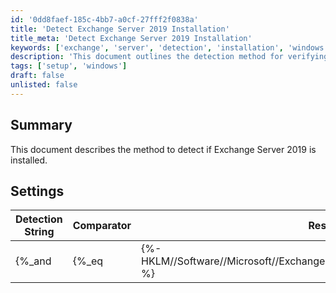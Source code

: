 ```yaml
---
id: '0dd8faef-185c-4bb7-a0cf-27fff2f0838a'
title: 'Detect Exchange Server 2019 Installation'
title_meta: 'Detect Exchange Server 2019 Installation'
keywords: ['exchange', 'server', 'detection', 'installation', 'windows']
description: 'This document outlines the detection method for verifying if Exchange Server 2019 is installed on a Windows system. It includes the detection string, comparator, result, and applicable operating system for accurate identification.'
tags: ['setup', 'windows']
draft: false
unlisted: false
---
```


## Summary

This document describes the method to detect if Exchange Server 2019 is installed.

## Settings

| Detection String                                                                                                                                         | Comparator | Result | Applicable OS |
|---------------------------------------------------------------------------------------------------------------------------------------------------------|------------|--------|----------------|
| \{%_and|\{%_eq|\{%-HKLM//Software//Microsoft//ExchangeServer//v15//Setup:MsiProductMajor-%}|15_%}|\\{%_eq|\{%-HKLM//Software//Microsoft//ExchangeServer//v15//Setup:MsiProductMinor-%}|2_%}_%} | Equals     | 1      | Windows        |
